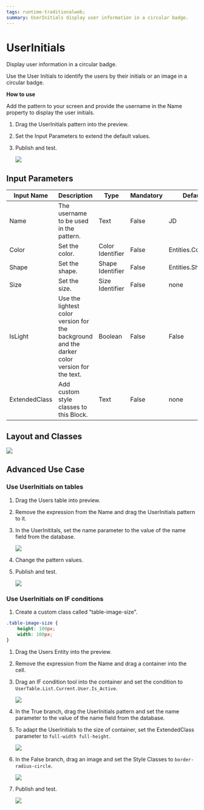 ```yaml
---
tags: runtime-traditionalweb; 
summary: UserInitials display user information in a circular badge.
---
```


# UserInitials

Display user information in a circular badge.

Use the User Initials to identify the users by their initials or an image in a circular badge.

**How to use**

Add the pattern to your screen and provide the username in the Name property to display the user initials.

1. Drag the UserInitials pattern into the preview.

1. Set the Input Parameters to extend the default values.

1. Publish and test.

    ![](<images/userinitials-image-1.png>)

## Input Parameters

| **Input Name** |  **Description** |  **Type** | **Mandatory** | **Default Value** |
|---|---|---|---|---|
| Name  |  The username to be used in the pattern. | Text | False | JD |
| Color  |  Set the color. | Color Identifier | False | Entities.Color.Primary |
| Shape  |  Set the shape. | Shape Identifier | False | Entities.Shape.Rounded |
| Size  |  Set the size. | Size Identifier | False | none |
| IsLight  |  Use the lightest color version for the background and the darker color version for the text. | Boolean | False | False |
| ExtendedClass  |  Add custom style classes to this Block. | Text | False | none |

## Layout and Classes

![](<images/userinitials-image-2.png>)

## Advanced Use Case

### Use UserInitials on tables

1. Drag the Users table into preview.

1. Remove the expression from the Name and drag the UserInitials pattern to it.

1. In the UserInititals, set the name parameter to the value of the name field from the database.

    ![](<images/userinitials-image-3.png>)

1. Change the pattern values.

1. Publish and test.

    ![](<images/userinitials-image-4.png>)

### Use UserInitials on IF conditions

1. Create a custom class called "table-image-size".

```css
.table-image-size {
    height: 100px;
    width: 100px;
}
```
1. Drag the Users Entity into the preview.

1. Remove the expression from the Name and drag a container into the cell.

1. Drag an IF condition tool into the container and set the condition to `UserTable.List.Current.User.Is_Active`.

    ![](<images/userinitials-image-5.png>)

1. In the True branch, drag the UserInitials pattern and set the name parameter to the value of the name field from the database.

1. To adapt the UserInitials to the size of container, set the ExtendedClass parameter to `full-width full-height`.

    ![](<images/userinitials-image-6.png>)

1. In the False branch, drag an image and set the Style Classes to  `border-radius-circle`.

    ![](<images/userinitials-image-7.png>)

1. Publish and test.

    ![](<images/userinitials-image-8.png?width=750>)
